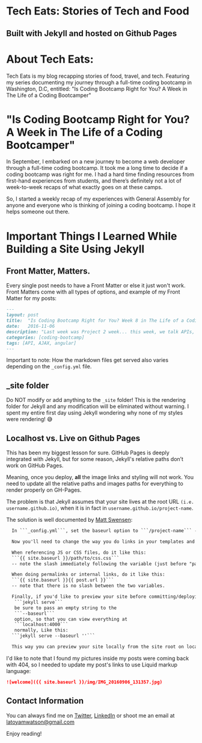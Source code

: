 # Tech Eats: Stories of Tech and Food
## Built with Jekyll and hosted on Github Pages

# About Tech Eats:

Tech Eats is my blog recapping stories of food, travel, and tech. Featuring my series documenting my journey through a full-time coding bootcamp in Washington, D.C, entitled: "Is Coding Bootcamp Right for You? A Week in The Life of a Coding Bootcamper"

# "Is Coding Bootcamp Right for You? A Week in The Life of a Coding Bootcamper"

In September, I embarked on a new journey to become a web developer through a full-time coding bootcamp. It took me a long time to decide if a coding bootcamp was right for me. I had a hard time finding resources from first-hand experiences from students, and there’s definitely not a lot of week-to-week recaps of what exactly goes on at these camps.

So, I started a weekly recap of my experiences with General Assembly for anyone and everyone who is thinking of joining a coding bootcamp. I hope it helps someone out there.

# Important Things I Learned While Building a Site Using Jekyll

## Front Matter, Matters.

Every single post needs to have a Front Matter or else it just won't work. Front Matters come with all types of options, and example of my Front Matter for my posts:

```md
---
layout: post
title:  "Is Coding Bootcamp Right for You? Week 8 in The Life of a Coding Bootcamper"
date:   2016-11-06
description: "Last week was Project 2 week... this week, we talk APIs, AJAX, Building our own API, Firebase and the introduction to Project 3. Let's go!"
categories: [coding-bootcamp]
tags: [API, AJAX, angular]
---
```

Important to note: How the markdown files get served also varies depending on the ```_config.yml``` file.

## _site folder

Do NOT modify or add anything to the ```_site``` folder! This is the rendering folder for Jekyll and any modification will be eliminated without warning. I spent my entire first day using Jekyll wondering why none of my styles were rendering! 😅

## Localhost vs. Live on Github Pages

This has been my biggest lesson for sure. GitHub Pages is deeply integrated with Jekyll, but for some reason, Jekyll's relative paths don’t work on GitHub Pages.

 Meaning, once you deploy, **all** the image links and styling will not work. You need to update all the relative paths and images paths for everything to render properly on GH-Pages.

The problem is that Jekyll assumes that your site lives at the root URL ```(i.e. username.github.io)```, when it is in fact in ```username.github.io/project-name```.

The solution is well documented by [Matt Swensen](https://github.com/jekyll/jekyll/issues/332#issuecomment-18952908):

```md
  In ```_config.yml```, set the baseurl option to ```/project-name``` -- note the leading slash and the absence of a trailing slash.

  Now you'll need to change the way you do links in your templates and posts, in the following two ways:

  When referencing JS or CSS files, do it like this:
  ```{{ site.baseurl }}/path/to/css.css```
  -- note the slash immediately following the variable (just before "path").

  When doing permalinks or internal links, do it like this:
  ```{{ site.baseurl }}{{ post.url }}```
  -- note that there is no slash between the two variables.

  Finally, if you'd like to preview your site before committing/deploying using
   ```jekyll serve```
   be sure to pass an empty string to the
   ```--baseurl```
   option, so that you can view everything at
   ```localhost:4000```
   normally, Like this:
  ```jekyll serve --baseurl ''```

  This way you can preview your site locally from the site root on localhost, but when GitHub generates your pages from the gh-pages branch all the URLs will start with /project-name and resolve properly.
```

I'd like to note that I found my pictures inside my posts were coming back with 404, so I needed to update my post's links to use Liquid markup language:

```md
![welcome]({{ site.baseurl }}/img/IMG_20160906_131357.jpg)
```

 ## Contact Information

 You can always find me on [Twitter](https://twitter.com/lmwatsonn), [LinkedIn](https://www.linkedin.com/in/watsonlm) or shoot me an email at latoyamwatson@gmail.com

 Enjoy reading!
